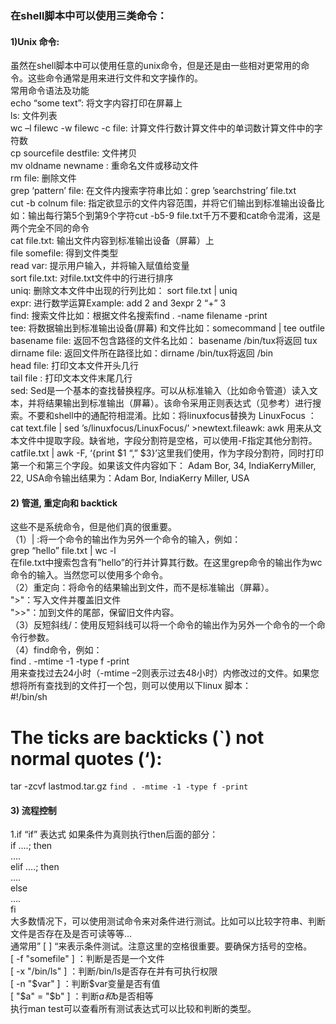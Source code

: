 ### 在shell脚本中可以使用三类命令：
#### 1)Unix 命令:
 虽然在shell脚本中可以使用任意的unix命令，但是还是由一些相对更常用的命令。这些命令通常是用来进行文件和文字操作的。  
 常用命令语法及功能  
 echo “some text”: 将文字内容打印在屏幕上  
 ls: 文件列表  
 wc –l filewc -w filewc -c file: 计算文件行数计算文件中的单词数计算文件中的字符数  
 cp sourcefile destfile: 文件拷贝  
 mv oldname newname : 重命名文件或移动文件  
 rm file: 删除文件  
 grep ‘pattern’ file: 在文件内搜索字符串比如：grep ’searchstring’ file.txt  
 cut -b colnum file: 指定欲显示的文件内容范围，并将它们输出到标准输出设备比如：输出每行第5个到第9个字符cut -b5-9 file.txt千万不要和cat命令混淆，这是两个完全不同的命令  
 cat file.txt: 输出文件内容到标准输出设备（屏幕）上  
 file somefile: 得到文件类型  
 read var: 提示用户输入，并将输入赋值给变量  
 sort file.txt: 对file.txt文件中的行进行排序  
 uniq: 删除文本文件中出现的行列比如： sort file.txt | uniq  
 expr: 进行数学运算Example: add 2 and 3expr 2 “+” 3  
 find: 搜索文件比如：根据文件名搜索find . -name filename -print  
 tee: 将数据输出到标准输出设备(屏幕) 和文件比如：somecommand | tee outfile  
 basename file: 返回不包含路径的文件名比如： basename /bin/tux将返回 tux  
 dirname file: 返回文件所在路径比如：dirname /bin/tux将返回 /bin  
 head file: 打印文本文件开头几行  
 tail file : 打印文本文件末尾几行  
 sed: Sed是一个基本的查找替换程序。可以从标准输入（比如命令管道）读入文本，并将结果输出到标准输出（屏幕）。该命令采用正则表达式（见参考）进行搜索。不要和shell中的通配符相混淆。比如：将linuxfocus替换为 LinuxFocus ：cat text.file | sed ’s/linuxfocus/LinuxFocus/’ >newtext.fileawk: awk 用来从文本文件中提取字段。缺省地，字段分割符是空格，可以使用-F指定其他分割符。  
 catfile.txt | awk -F, ‘{print $1 “,” $3}’这里我们使用，作为字段分割符，同时打印第一个和第三个字段。如果该文件内容如下： Adam Bor, 34, IndiaKerryMiller, 22, USA命令输出结果为：Adam Bor, IndiaKerry Miller, USA  
#### 2) 管道, 重定向和 backtick
 这些不是系统命令，但是他们真的很重要。  
 （1）| :将一个命令的输出作为另外一个命令的输入，例如：  
 grep “hello” file.txt | wc -l  
 在file.txt中搜索包含有”hello”的行并计算其行数。在这里grep命令的输出作为wc命令的输入。当然您可以使用多个命令。  
 （2）重定向：将命令的结果输出到文件，而不是标准输出（屏幕）。  
 ">"：写入文件并覆盖旧文件  
 ">>"：加到文件的尾部，保留旧文件内容。  
 （3）反短斜线/：使用反短斜线可以将一个命令的输出作为另外一个命令的一个命令行参数。  
 （4）find命令，例如：  
 find . -mtime -1 -type f -print  
 用来查找过去24小时（-mtime –2则表示过去48小时）内修改过的文件。如果您想将所有查找到的文件打一个包，则可以使用以下linux 脚本：  
 #!/bin/sh  
 # The ticks are backticks (`) not normal quotes (‘):  
 tar -zcvf lastmod.tar.gz `find . -mtime -1 -type f -print`  
#### 3) 流程控制
 1.if
  “if” 表达式 如果条件为真则执行then后面的部分：  
 if ….; then  
  ….  
  elif ….; then  
  ….  
  else  
  ….  
  fi  
  大多数情况下，可以使用测试命令来对条件进行测试。比如可以比较字符串、判断文件是否存在及是否可读等等…  
 通常用” [ ] “来表示条件测试。注意这里的空格很重要。要确保方括号的空格。  
 [ -f "somefile" ] ：判断是否是一个文件  
 [ -x "/bin/ls" ] ：判断/bin/ls是否存在并有可执行权限  
 [ -n "$var" ] ：判断$var变量是否有值  
 [ "$a" = "$b" ] ：判断$a和$b是否相等  
 执行man test可以查看所有测试表达式可以比较和判断的类型。  

